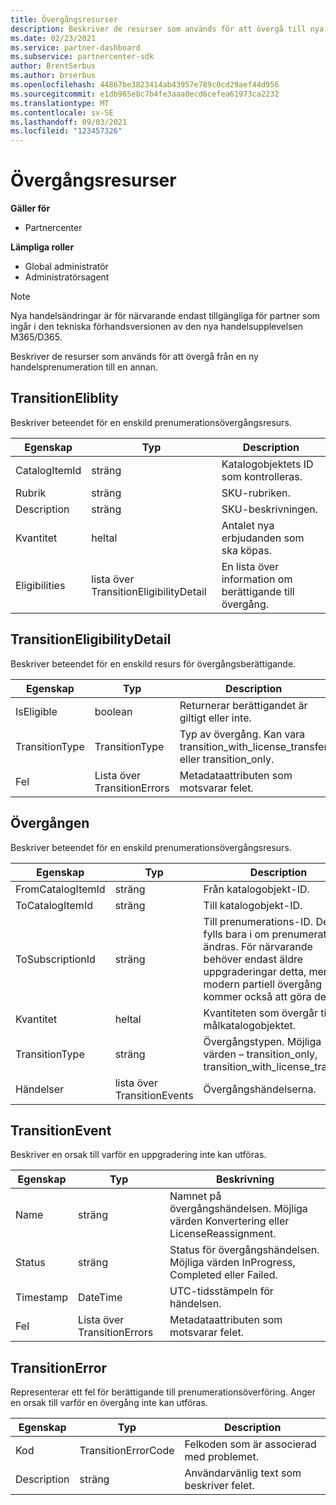 ```yaml
---
title: Övergångsresurser
description: Beskriver de resurser som används för att övergå till nya handelsprenumerationer.
ms.date: 02/23/2021
ms.service: partner-dashboard
ms.subservice: partnercenter-sdk
author: BrentSerbus
ms.author: brserbus
ms.openlocfilehash: 44867be3823414ab43957e789c0cd29aef44d956
ms.sourcegitcommit: e1db965e8c7b4fe3aaa0ecd6cefea61973ca2232
ms.translationtype: MT
ms.contentlocale: sv-SE
ms.lasthandoff: 09/03/2021
ms.locfileid: "123457326"
---
```

# <a name="transition-resources"></a>Övergångsresurser

**Gäller för**

- Partnercenter

**Lämpliga roller**

- Global administratör
- Administratörsagent

> [!Note] 
> Nya handelsändringar är för närvarande endast tillgängliga för partner som ingår i den tekniska förhandsversionen av den nya handelsupplevelsen M365/D365.

Beskriver de resurser som används för att övergå från en ny handelsprenumeration till en annan.

## <a name="transitioneliblity"></a>TransitionEliblity

Beskriver beteendet för en enskild prenumerationsövergångsresurs.

| Egenskap          | Typ                    | Description                                                                                  |
|-------------------|-------------------------|----------------------------------------------------------------------------------------------|
| CatalogItemId | sträng                  | Katalogobjektets ID som kontrolleras. |
| Rubrik  | sträng                  | SKU-rubriken. |
| Description | sträng                  | SKU-beskrivningen. |
| Kvantitet | heltal                 | Antalet nya erbjudanden som ska köpas. |
| Eligibilities | lista över TransitionEligibilityDetail | En lista över information om berättigande till övergång. | 

## <a name="transitioneligibilitydetail"></a>TransitionEligibilityDetail

Beskriver beteendet för en enskild resurs för övergångsberättigande.

| Egenskap          | Typ                    | Description                                                                                  |
|-------------------|-------------------------|----------------------------------------------------------------------------------------------|
| IsEligible | boolean | Returnerar berättigandet är giltigt eller inte. |
| TransitionType | TransitionType | Typ av övergång. Kan vara transition_with_license_transfer eller transition_only. |
| Fel | Lista över TransitionErrors | Metadataattributen som motsvarar felet. |

## <a name="transition"></a>Övergången

Beskriver beteendet för en enskild prenumerationsövergångsresurs.

| Egenskap          | Typ                    | Description                                                                                  |
|-------------------|-------------------------|----------------------------------------------------------------------------------------------|
| FromCatalogItemId | sträng                  | Från katalogobjekt-ID. |
| ToCatalogItemId   | sträng                  | Till katalogobjekt-ID. |
| ToSubscriptionId  | sträng                  | Till prenumerations-ID. Detta fylls bara i om prenumerationen ändras. För närvarande behöver endast äldre uppgraderingar detta, men modern partiell övergång kommer också att göra det. |
| Kvantitet          | heltal                 | Kvantiteten som övergår till målkatalogobjektet. |
| TransitionType    | sträng              | Övergångstypen. Möjliga värden – transition_only, transition_with_license_transfer.   |
| Händelser            | lista över TransitionEvents | Övergångshändelserna. |

## <a name="transitionevent"></a>TransitionEvent

Beskriver en orsak till varför en uppgradering inte kan utföras.

| Egenskap          | Typ               | Beskrivning                                                                                                                                                                                                                                                                                                                                                                                     |
|-------------------|--------------------|------------------------------------------------------------------------------|
| Name | sträng | Namnet på övergångshändelsen. Möjliga värden Konvertering eller LicenseReassignment. |
| Status | sträng  | Status för övergångshändelsen. Möjliga värden InProgress, Completed eller Failed.  |
| Timestamp | DateTime | UTC-tidsstämpeln för händelsen. |
| Fel | Lista över TransitionErrors | Metadataattributen som motsvarar felet. |

## <a name="transitionerror"></a>TransitionError

Representerar ett fel för berättigande till prenumerationsöverföring. Anger en orsak till varför en övergång inte kan utföras.

| Egenskap          | Typ               | Description                                                                                                                                                                                                                                                                                                                                                                                     |
|-------------------|--------------------|--------------------------------------------------------------|
| Kod | TransitionErrorCode | Felkoden som är associerad med problemet. |
| Description | sträng  | Användarvänlig text som beskriver felet. |

